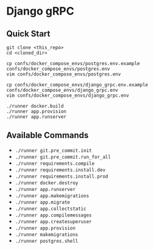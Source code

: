 # Django gRPC

## Quick Start

```shell
git clone <this_repo>
cd <cloned_dir>

cp confs/docker_compose_envs/postgres.env.example confs/docker_compose_envs/postgres.env
vim confs/docker_compose_envs/postgres.env

cp confs/docker_compose_envs/django_grpc.env.example confs/docker_compose_envs/django_grpc.env
vim confs/docker_compose_envs/django_grpc.env

./runner docker.build
./runner app.provision
./runner app.runserver
```

## Available Commands

- `./runner git.pre_commit.init`
- `./runner git.pre_commit.run_for_all`
- `./runner requirements.compile`
- `./runner requirements.install.dev`
- `./runner requirements.install.prod`
- `./runner docker.destroy`
- `./runner app.runserver`
- `./runner app.makemigrations`
- `./runner app.migrate`
- `./runner app.collectstatic`
- `./runner app.compilemessages`
- `./runner app.createsuperuser`
- `./runner app.provision`
- `./runner makemigrations`
- `./runner postgres.shell`
